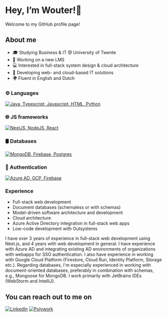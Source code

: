 # Hey, I’m Wouter!👋
Welcome to my GitHub profile page!

## About me
- 🎓 Studying Business & IT @ University of Twente
- 🎯 Working on a new LMS
- 💻 Interested in full-stack system design & cloud architecture
- 🏫 Developing web- and cloud-based IT solutions
- 🌍 Fluent in English and Dutch

### ⚙️ Languages
[![Java, Typescript, Javascript, HTML, Python](https://skillicons.dev/icons?i=java,ts,js,html,py)](https://skillicons.dev)  

### 🌐 JS frameworks
[![NextJS, NodeJS, React](https://skillicons.dev/icons?i=next,nodejs,react)](https://skillicons.dev)  

### 🛢 Databases
[![MongoDB, Firebase, Postgres](https://skillicons.dev/icons?i=mongodb,firebase,postgres)](https://skillicons.dev)  

### 🔑 Authentication
[![Azure AD, GCP, Firebase](https://skillicons.dev/icons?i=azure,gcp,firebase)](https://skillicons.dev)  

### Experience
- Full-stack web development
- Document databases (schemaless or with schemas)
- Model-driven software architecture and development
- Cloud architecture
- Azure Active Directory integration in full-stack web apps
- Low-code development with Outsystems

I have over 3 years of experience in full-stack web development using Next.js, and 4 years with web development in general. I have experience with Azure AD and integrating existing AD environments of organizations with webapps for SSO authentication. I also have experience in working with Google Cloud Platform (Firestore, Cloud Run, Identity Platform, Storage etc.). Regarding databases, I'm especially experienced in working with document-oriented databases, preferably in combination with schemas, e.g., Mongoose for MongoDB. I work primarily with JetBrains IDEs (WebStorm and IntelliJ).


## You can reach out to me on
<a href="https://www.linkedin.com/in/wouter-deen/" target="_blank">![LinkedIn](https://img.shields.io/badge/linkedin-%230077B5.svg?style=for-the-badge&logo=linkedin&logoColor=white)</a> <a href="https://www.polywork.com/wouterdeen" target="_blank">![Polywork](https://img.shields.io/badge/Polywork-543DE0?style=for-the-badge&logo=polywork&logoColor=black)</a>
